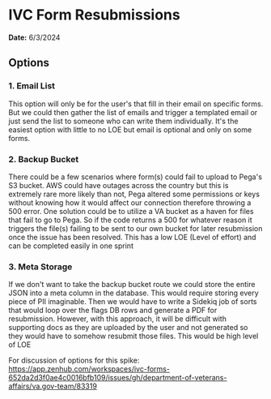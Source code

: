 # IVC Form Resubmissions
**Date:** 6/3/2024
## Options

### 1. Email List
This option will only be for the user's that fill in their email on specific forms. But we could then gather the list of emails and trigger a templated email or just send the list to someone who can write them individually. It's the easiest option with little to no LOE but email is optional and only on some forms.

### 2. Backup Bucket
There could be a few scenarios where form(s) could fail to upload to Pega's S3 bucket. AWS could have outages across the country but this is extremely rare more likely than not, Pega altered some permissions or keys without knowing how it would affect our connection therefore throwing a 500 error. One solution could be to utilize a VA bucket as a haven for files that fail to go to Pega. So if the code returns a 500 for whatever reason it triggers the file(s) failing to be sent to our own bucket for later resubmission once the issue has been resolved. This has a low LOE (Level of effort) and can be completed easily in one sprint

### 3. Meta Storage
If we don't want to take the backup bucket route we could store the entire JSON into a meta column in the database. This would require storing every piece of PII imaginable. Then we would have to write a Sidekiq job of sorts that would loop over the flags DB rows and generate a PDF for resubmission. However, with this approach, it will be difficult with supporting docs as they are uploaded by the user and not generated so they would have to somehow resubmit those files. This would be high level of LOE

For discussion of options for this spike: https://app.zenhub.com/workspaces/ivc-forms-652da2d3f0ae4c0016bfb109/issues/gh/department-of-veterans-affairs/va.gov-team/83319
